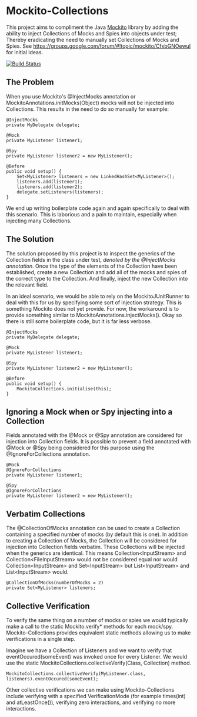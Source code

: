 Mockito-Collections
===================

This project aims to compliment the Java [Mockito](https://github.com/mockito/mockito) library by adding the ability to inject Collections of Mocks and Spies into objects under test; Thereby eradicating the need to manually set Collections of Mocks and Spies. See https://groups.google.com/forum/#!topic/mockito/CfxbGNOewuI for initial ideas.

[![Build Status](https://buildhive.cloudbees.com/job/jameskennard/job/mockito-collections/badge/icon)](https://buildhive.cloudbees.com/job/jameskennard/job/mockito-collections/)

The Problem
-----------

When you use Mockito's @InjectMocks annotation or MockitoAnnotations.initMocks(Object) mocks will not be injected into Collections. This results in the need to do so manually for example:

    @InjectMocks
    private MyDelegate delegate;
    
    @Mock
    private MyListener listener1;
    
    @Spy
    private MyListener listener2 = new MyListener();
    
    @Before
    public void setup() {
        Set<MyListener> listeners = new LinkedHashSet<MyListener>();
        listeners.add(listener1);
        listeners.add(listener2);
        delegate.setListeners(listeners);
    }

We end up writing boilerplate code again and again specifically to deal with this scenario. This is laborious and a pain to maintain, especially when injecting many Collections.

The Solution
------------

The solution proposed by this project is to inspect the generics of the Collection fields in the class under test, _denoted by the @InjectMocks annotation_. Once the type of the elements of the Collection have been established, create a new Collection and add all of the mocks and spies of the correct type to the Collection. And finally, inject the new Collection into the relevant field.

In an ideal scenario, we would be able to rely on the MockitoJUnitRunner to deal with this for us by specifying some sort of injection strategy. This is something Mockito does not yet provide. For now, the workaround is to provide something similar to MockitoAnnotations.injectMocks(). Okay so there is still some boilerplate code, but it is far less verbose.

    @InjectMocks
    private MyDelegate delegate;
    
    @Mock
    private MyListener listener1;
    
    @Spy
    private MyListener listener2 = new MyListener();
    
    @Before
    public void setup() {
        MockitoCollections.initialise(this);
    }

Ignoring a Mock when or Spy injecting into a Collection
-------------------------------------------------------

Fields annotated with the @Mock or @Spy annotation are considered for injection into Collection fields. It is possible to prevent a field annotated with @Mock or @Spy being considered for this purpose using the @IgnoreForCollections annotation. 

    @Mock
    @IgnoreForCollections
    private MyListener listener1;
    
    @Spy
    @IgnoreForCollections
    private MyListener listener2 = new MyListener();

Verbatim Collections
--------------------

The @CollectionOfMocks annotation can be used to create a Collection containing a specified number of mocks (by default this is one). In addition to creating a Collection of Mocks, the Collection will be considered for injection into Collection fields verbatim. These Collections will be injected when the generics are identical. This means Collection&lt;InputStream&gt; and Collection&lt;FileInputStream&gt; would not be considered equal nor would Collection&lt;InputStream&gt; and Set&lt;InputStream&gt; but List&lt;InputStream&gt; and List&lt;InputStream&gt; would.
    
    @CollectionOfMocks(numberOfMocks = 2)
    private Set<MyListener> listeners;

Collective Verification
-----------------------

To verify the same thing on a number of mocks or spies we would typically make a call to the static Mockito.verify* methods for each mock/spy. Mockito-Collections provides equivalent static methods allowing us to make verifications in a single step.

Imagine we have a Collection of Listeners and we want to verify that eventOccured(someEvent) was invoked once for every Listener. We would use the static MockitoCollections.collectiveVerify(Class, Collection) method.

    MockitoCollections.collectiveVerify(MyListener.class, listeners).eventOccured(someEvent);
    
Other collective verifications we can make using Mockito-Collections include verifying with a specified VerificationMode (for example times(int) and atLeastOnce()), verifying zero interactions, and verifying no more interactions.
